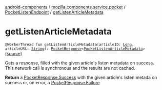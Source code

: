[android-components](../../index.md) / [mozilla.components.service.pocket](../index.md) / [PocketListenEndpoint](index.md) / [getListenArticleMetadata](./get-listen-article-metadata.md)

# getListenArticleMetadata

`@WorkerThread fun getListenArticleMetadata(articleID: `[`Long`](https://kotlinlang.org/api/latest/jvm/stdlib/kotlin/-long/index.html)`, articleURL: `[`String`](https://kotlinlang.org/api/latest/jvm/stdlib/kotlin/-string/index.html)`): `[`PocketResponse`](../../mozilla.components.service.pocket.net/-pocket-response/index.md)`<`[`PocketListenArticleMetadata`](../../mozilla.components.service.pocket.data/-pocket-listen-article-metadata/index.md)`>` [(source)](https://github.com/mozilla-mobile/android-components/blob/master/components/service/pocket/src/main/java/mozilla/components/service/pocket/PocketListenEndpoint.kt#L33)

Gets a response, filled with the given article's listen metadata on success. This network call is
synchronous and the results are not cached.

**Return**
a [PocketResponse.Success](../../mozilla.components.service.pocket.net/-pocket-response/-success/index.md) with the given article's listen metada on success or, on error, a
[PocketResponse.Failure](../../mozilla.components.service.pocket.net/-pocket-response/-failure.md).

